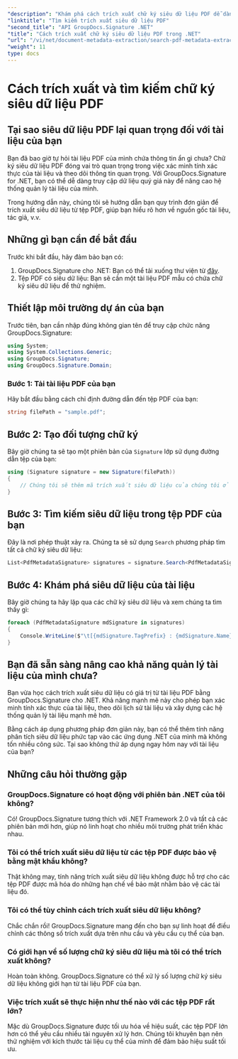 ```yaml
---
"description": "Khám phá cách trích xuất chữ ký siêu dữ liệu PDF dễ dàng bằng GroupDocs.Signature cho .NET để tăng cường bảo mật tài liệu và cải thiện việc quản lý thông tin."
"linktitle": "Tìm kiếm trích xuất siêu dữ liệu PDF"
"second_title": "API GroupDocs.Signature .NET"
"title": "Cách trích xuất chữ ký siêu dữ liệu PDF trong .NET"
"url": "/vi/net/document-metadata-extraction/search-pdf-metadata-extraction/"
"weight": 11
type: docs
---
```

# Cách trích xuất và tìm kiếm chữ ký siêu dữ liệu PDF

## Tại sao siêu dữ liệu PDF lại quan trọng đối với tài liệu của bạn

Bạn đã bao giờ tự hỏi tài liệu PDF của mình chứa thông tin ẩn gì chưa? Chữ ký siêu dữ liệu PDF đóng vai trò quan trọng trong việc xác minh tính xác thực của tài liệu và theo dõi thông tin quan trọng. Với GroupDocs.Signature for .NET, bạn có thể dễ dàng truy cập dữ liệu quý giá này để nâng cao hệ thống quản lý tài liệu của mình.

Trong hướng dẫn này, chúng tôi sẽ hướng dẫn bạn quy trình đơn giản để trích xuất siêu dữ liệu từ tệp PDF, giúp bạn hiểu rõ hơn về nguồn gốc tài liệu, tác giả, v.v.

## Những gì bạn cần để bắt đầu

Trước khi bắt đầu, hãy đảm bảo bạn có:

1. GroupDocs.Signature cho .NET: Bạn có thể tải xuống thư viện từ [đây](https://releases.groupdocs.com/signature/net/).
2. Tệp PDF có siêu dữ liệu: Bạn sẽ cần một tài liệu PDF mẫu có chứa chữ ký siêu dữ liệu để thử nghiệm.

## Thiết lập môi trường dự án của bạn

Trước tiên, bạn cần nhập đúng không gian tên để truy cập chức năng GroupDocs.Signature:

```csharp
using System;
using System.Collections.Generic;
using GroupDocs.Signature;
using GroupDocs.Signature.Domain;
```

### Bước 1: Tải tài liệu PDF của bạn

Hãy bắt đầu bằng cách chỉ định đường dẫn đến tệp PDF của bạn:

```csharp
string filePath = "sample.pdf";
```

## Bước 2: Tạo đối tượng chữ ký

Bây giờ chúng ta sẽ tạo một phiên bản của `Signature` lớp sử dụng đường dẫn tệp của bạn:

```csharp
using (Signature signature = new Signature(filePath))
{
    // Chúng tôi sẽ thêm mã trích xuất siêu dữ liệu của chúng tôi ở đây
}
```

## Bước 3: Tìm kiếm siêu dữ liệu trong tệp PDF của bạn

Đây là nơi phép thuật xảy ra. Chúng ta sẽ sử dụng `Search` phương pháp tìm tất cả chữ ký siêu dữ liệu:

```csharp
List<PdfMetadataSignature> signatures = signature.Search<PdfMetadataSignature>(SignatureType.Metadata);
```

## Bước 4: Khám phá siêu dữ liệu của tài liệu

Bây giờ chúng ta hãy lặp qua các chữ ký siêu dữ liệu và xem chúng ta tìm thấy gì:

```csharp
foreach (PdfMetadataSignature mdSignature in signatures)
{
    Console.WriteLine($"\t[{mdSignature.TagPrefix} : {mdSignature.Name}] = {mdSignature.Value} ({mdSignature.Type})");
}
```

## Bạn đã sẵn sàng nâng cao khả năng quản lý tài liệu của mình chưa?

Bạn vừa học cách trích xuất siêu dữ liệu có giá trị từ tài liệu PDF bằng GroupDocs.Signature cho .NET. Khả năng mạnh mẽ này cho phép bạn xác minh tính xác thực của tài liệu, theo dõi lịch sử tài liệu và xây dựng các hệ thống quản lý tài liệu mạnh mẽ hơn.

Bằng cách áp dụng phương pháp đơn giản này, bạn có thể thêm tính năng phân tích siêu dữ liệu phức tạp vào các ứng dụng .NET của mình mà không tốn nhiều công sức. Tại sao không thử áp dụng ngay hôm nay với tài liệu của bạn?

## Những câu hỏi thường gặp

### GroupDocs.Signature có hoạt động với phiên bản .NET của tôi không?

Có! GroupDocs.Signature tương thích với .NET Framework 2.0 và tất cả các phiên bản mới hơn, giúp nó linh hoạt cho nhiều môi trường phát triển khác nhau.

### Tôi có thể trích xuất siêu dữ liệu từ các tệp PDF được bảo vệ bằng mật khẩu không?

Thật không may, tính năng trích xuất siêu dữ liệu không được hỗ trợ cho các tệp PDF được mã hóa do những hạn chế về bảo mật nhằm bảo vệ các tài liệu đó.

### Tôi có thể tùy chỉnh cách trích xuất siêu dữ liệu không?

Chắc chắn rồi! GroupDocs.Signature mang đến cho bạn sự linh hoạt để điều chỉnh các thông số trích xuất dựa trên nhu cầu và yêu cầu cụ thể của bạn.

### Có giới hạn về số lượng chữ ký siêu dữ liệu mà tôi có thể trích xuất không?

Hoàn toàn không. GroupDocs.Signature có thể xử lý số lượng chữ ký siêu dữ liệu không giới hạn từ tài liệu PDF của bạn.

### Việc trích xuất sẽ thực hiện như thế nào với các tệp PDF rất lớn?

Mặc dù GroupDocs.Signature được tối ưu hóa về hiệu suất, các tệp PDF lớn hơn có thể yêu cầu nhiều tài nguyên xử lý hơn. Chúng tôi khuyên bạn nên thử nghiệm với kích thước tài liệu cụ thể của mình để đảm bảo hiệu suất tối ưu.